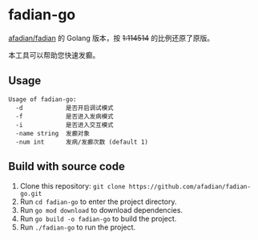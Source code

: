 # fadian-go

[afadian/fadian](https://github.com/afadian/fadian) 的 Golang 版本，按 ~~1:114514~~ 的比例还原了原版。

本工具可以帮助您快速发癫。

## Usage

```
Usage of fadian-go:
  -d            是否开启调试模式
  -f            是否进入发病模式
  -i            是否进入交互模式
  -name string  发癫对象
  -num int      发病/发癫次数 (default 1)
```

## Build with source code

1. Clone this repository: `git clone https://github.com/afadian/fadian-go.git`
2. Run `cd fadian-go` to enter the project directory.
3. Run `go mod download` to download dependencies.
4. Run `go build -o fadian-go` to build the project.
5. Run `./fadian-go` to run the project.
